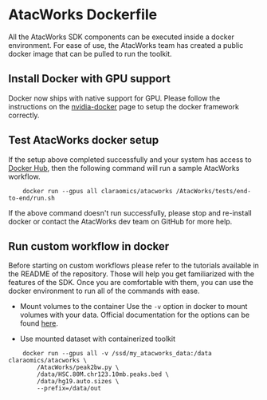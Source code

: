 # AtacWorks Dockerfile

All the AtacWorks SDK components can be executed inside a docker environment. For ease of use,
the AtacWorks team has created a public docker image that can be pulled to run the toolkit.

## Install Docker with GPU support

Docker now ships with native support for GPU. Please follow the instructions on the [nvidia-docker](https://github.com/nvidia/nvidia-docker/wiki/Installation-(Native-GPU-Support))
page to setup the docker framework correctly.

## Test AtacWorks docker setup
If the setup above completed successfully and your system has access to [Docker Hub](https://hub.docker.com/r/claraomics/atacworks),
then the following command will run a sample AtacWorks workflow.

```
    docker run --gpus all claraomics/atacworks /AtacWorks/tests/end-to-end/run.sh
```

If the above command doesn't run successfully, please stop and re-install docker or contact the
AtacWorks dev team on GitHub for more help.

## Run custom workflow in docker
Before starting on custom workflows please refer to the tutorials available in the README of the repository. Those will
help you get familiarized with the features of the SDK.
Once you are comfortable with them, you can use the docker environment to run all of the commands with ease.

* Mount volumes to the container
Use the `-v` option in docker to mount volumes with your data. Official documentation for the options can be found [here](https://docs.docker.com/storage/volumes/).

* Use mounted dataset with containerized toolkit
```
    docker run --gpus all -v /ssd/my_atacworks_data:/data claraomics/atacworks \
        /AtacWorks/peak2bw.py \
        /data/HSC.80M.chr123.10mb.peaks.bed \
        /data/hg19.auto.sizes \
        --prefix=/data/out
```
